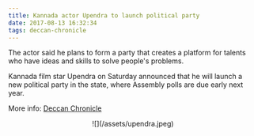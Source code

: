```yaml
---
title: Kannada actor Upendra to launch political party
date: 2017-08-13 16:32:34
tags: deccan-chronicle
---
```


The actor said he plans to form a party that creates a platform for talents who have ideas and skills to solve people's problems.

Kannada film star Upendra on Saturday announced that he will launch a new political party in the state, where Assembly polls are due early next year.

More info: [Deccan Chronicle](http://www.deccanchronicle.com/nation/current-affairs/120817/kannada-actor-upendra-to-launch-launch-political-party.html)

<center>
![](/assets/upendra.jpeg)
</center>